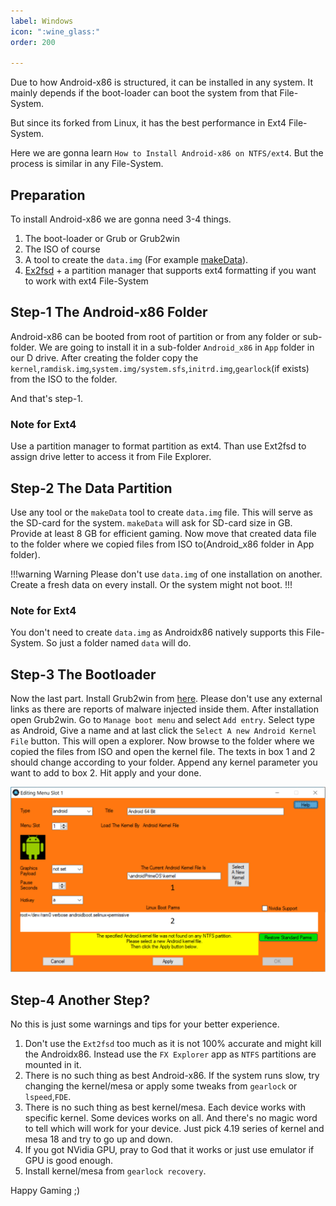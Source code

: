 ```yaml
---
label: Windows
icon: ":wine_glass:"
order: 200

---
```


Due to how Android-x86 is structured, it can be installed in any system. It mainly depends if the boot-loader can boot the system from that File-System. 

But since its forked from Linux, it has the best performance in Ext4 File-System.

Here we are gonna learn `How to Install Android-x86 on NTFS/ext4`. But the process is similar in any File-System.  

## Preparation

To install Android-x86 we are gonna need 3-4 things.

1. The boot-loader or Grub or Grub2win
2. The ISO of course
3. A tool to create the `data.img` (For example [makeData](https://mega.nz/file/VxggALRD#_q4_JkkpTe-2s9-1nbI9v_bkwMeDyMmG2DYHLd4G5FY)).
4. [Ex2fsd](http://www.acc.umu.se/~bosse/ext2fsd/0.53/Ext2Fsd-0.53.exe) + a partition manager that supports ext4 formatting if you want to work with ext4 File-System

## Step-1 The Android-x86 Folder

Android-x86 can be booted from root of partition or from any folder or sub-folder. We are going to install it in a sub-folder `Android_x86` in `App` folder in our D drive. After creating the folder copy the `kernel`,`ramdisk.img`,`system.img/system.sfs`,`initrd.img`,`gearlock`(if exists) from the ISO to the folder. 

And that's step-1.

### Note for Ext4

Use a partition manager to format partition as ext4. Than use Ext2fsd to assign drive letter to access it from File Explorer.

## Step-2 The Data Partition

Use any tool or the `makeData` tool to create `data.img` file. This will serve as the SD-card for the system. `makeData` will ask for SD-card size in GB. Provide at least 8 GB for efficient gaming. Now move that created data file to the folder where we copied files from ISO to(Android_x86 folder in App folder).

!!!warning Warning
Please don't use `data.img` of one installation on another. Create a fresh data on every install. Or the system might not boot.
!!!

### Note for Ext4

You don't need to create `data.img` as Androidx86 natively supports this File-System. So just a folder named `data` will do.

## Step-3 The Bootloader

Now the last part. Install Grub2win from [here](https://sourceforge.net/projects/grub2win/). Please don't use any external links as there are reports of malware injected inside them. After installation open Grub2win. Go to `Manage boot menu` and select `Add entry`. Select type as Android, Give a name and at last click the `Select A new Android Kernel File` button. This will open a explorer. Now browse to the folder where we copied the files from ISO and open the kernel file. The texts in box 1 and 2 should change according to your folder. Append any kernel parameter you want to add to box 2. Hit apply and your done.

![image](g2w.png)

## Step-4 Another Step?

No this is just some warnings and tips for your better experience.

1. Don't use the `Ext2fsd` too much as it is not 100% accurate and might kill the Androidx86. Instead use the `FX Explorer` app as `NTFS` partitions are mounted in it.
2. There is no such thing as best Android-x86. If the system runs slow, try changing the kernel/mesa or apply some tweaks from `gearlock` or `lspeed`,`FDE`.
3. There is no such thing as best kernel/mesa. Each device works with specific kernel. Some devices works on all. And there's no magic word to tell which will work for your device. Just pick 4.19 series of kernel and mesa 18 and try to go up and down.
4. If you got NVidia GPU, pray to God that it works or just use emulator if GPU is good enough.
5. Install kernel/mesa from `gearlock recovery`.



Happy Gaming ;)
